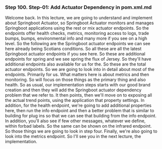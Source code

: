 ### Step 100. Step-01: Add Actuator Dependency in pom.xml.md
Welcome back. In this lecture, we are going to understand and implement about Springboot Actuator, so Springboot Actuator monitors and manages Springboot applications using the rest or mix actuator endpoints. So the endpoints offer health checks, metrics, monitoring access to logs, trade bumps, bumps, environmental info and many more if you see on a high level. So the following are the Springboot actuator endpoints we can see here already being Scotians conditions. So all these are all the latest Springboot actuator endpoints if you see here. So these are additional endpoints for spring and we see spring the flux of Jersey. So they'll have additional endpoints also available for us for the. So these are the total actuator endpoints. So we are going to look into in detail about most of the endpoints. Primarily for us. What matters here is about metrics and then monitoring. So will focus on those things as the primary thing and also health. So as usual, our implementation steps starts with our good brand creation and then they will add the Springboot actuator dependency problem that we refer to. It then points, then we'll move on to exposing all the actual trend points, using the application that property settings. In addition, for the health endpoint, we're going to add additional properties here, then run the info endpoint and then a better problem that is similar to building for plug ins so that we can see that building from the info endpoint. In addition, you'll also see if few other messages, whatever we define, within forbad labels. So the same can be shown on the infrared endpoint. So those things we are going to look in step four. Finally, we're also going to look into the metrics endpoint. So I'll see you in the next lecture, the implementation. 